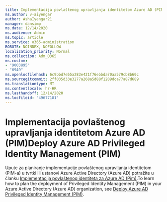 ```yaml
---
title: Implementacija povlaštenog upravljanja identitetom Azure AD (PIM)
ms.author: v-aiyengar
author: AshaIyengar21
manager: dansimp
ms.date: 12/14/2020
ms.audience: Admin
ms.topic: article
ms.service: o365-administration
ROBOTS: NOINDEX, NOFOLLOW
localization_priority: Normal
ms.collection: Adm_O365
ms.custom:
- "9003895"
- "6949"
ms.openlocfilehash: 6c9bbd7e55a283e421f76ebbda70aa579cb8b60c
ms.sourcegitcommit: 2ff035d33e3277a268a5d88f1209dca77a87d689
ms.translationtype: MT
ms.contentlocale: hr-HR
ms.lasthandoff: 12/14/2020
ms.locfileid: "49677181"
---
```

# <a name="deploy-azure-ad-privileged-identity-management-pim"></a><span data-ttu-id="97a48-102">Implementacija povlaštenog upravljanja identitetom Azure AD (PIM)</span><span class="sxs-lookup"><span data-stu-id="97a48-102">Deploy Azure AD Privileged Identity Management (PIM)</span></span>

<span data-ttu-id="97a48-103">Upute za planiranje implementacije povlaštenog upravljanja identitetom (PIM-a) u tvrtki ili ustanovi Azure Active Directory (Azure AD) potražite u članku [Implementacija povlaštenog identiteta za Azure AD (Pim)](https://go.microsoft.com/fwlink/?linkid=2132095).</span><span class="sxs-lookup"><span data-stu-id="97a48-103">To learn how to plan the deployment of Privileged Identity Management (PIM) in your Azure Active Directory (Azure AD) organization, see [Deploy Azure AD Privileged Identity Management (PIM)](https://go.microsoft.com/fwlink/?linkid=2132095).</span></span>